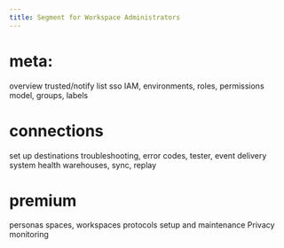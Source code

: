 ```yaml
---
title: Segment for Workspace Administrators
---
```


# meta:
overview
trusted/notify list
sso
IAM, environments, roles, permissions model, groups, labels

# connections
set up destinations
troubleshooting, error codes, tester, event delivery
system health
warehouses, sync, replay

# premium 
personas spaces, workspaces
protocols setup and maintenance
Privacy monitoring
